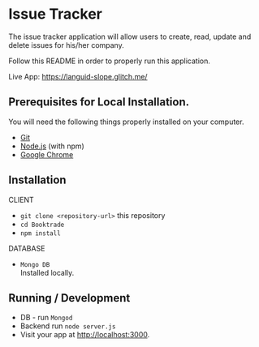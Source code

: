 # Issue Tracker

The issue tracker application will allow users to create, read, update and delete issues for his/her company.

Follow this README in order to properly run this application.

Live App: https://languid-slope.glitch.me/

## Prerequisites for Local Installation.

You will need the following things properly installed on your computer.

- [Git](https://git-scm.com/)
- [Node.js](https://nodejs.org/) (with npm)
- [Google Chrome](https://google.com/chrome/)

## Installation

CLIENT

- `git clone <repository-url>` this repository
- `cd Booktrade`
- `npm install`

DATABASE

- `Mongo DB`  
  Installed locally.

## Running / Development

- DB - run `Mongod`
- Backend run `node server.js`
- Visit your app at [http://localhost:3000](http://localhost:3000).

